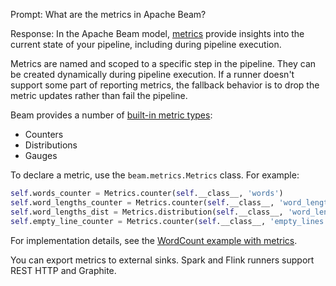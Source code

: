 Prompt:
What are the metrics in Apache Beam?

Response:
In the Apache Beam model, [metrics](https://beam.apache.org/documentation/programming-guide/#metrics) provide insights into the current state of your pipeline, including during pipeline execution.

Metrics are named and scoped to a specific step in the pipeline. They can be created dynamically during pipeline execution. If a runner doesn't support some part of reporting metrics, the fallback behavior is to drop the metric updates rather than fail the pipeline.

Beam provides a number of [built-in metric types](https://beam.apache.org/documentation/programming-guide/#types-of-metrics):
* Counters
* Distributions
* Gauges

To declare a metric, use the `beam.metrics.Metrics` class. For example:

```python
self.words_counter = Metrics.counter(self.__class__, 'words')
self.word_lengths_counter = Metrics.counter(self.__class__, 'word_lengths')
self.word_lengths_dist = Metrics.distribution(self.__class__, 'word_len_dist')
self.empty_line_counter = Metrics.counter(self.__class__, 'empty_lines')
```

For implementation details, see the [WordCount example with metrics](https://github.com/apache/beam/blob/master/sdks/python/apache_beam/examples/wordcount_with_metrics.py).


You can export metrics to external sinks. Spark and Flink runners support REST HTTP and Graphite.
